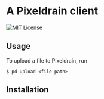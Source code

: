 # A Pixeldrain client
[![MIT License](https://img.shields.io/badge/license-MIT-blue.svg?style=flat)](LICENSE)

## Usage
To upload a file to Pixeldrain, run 

```
$ pd upload <file path>
```

## Installation
